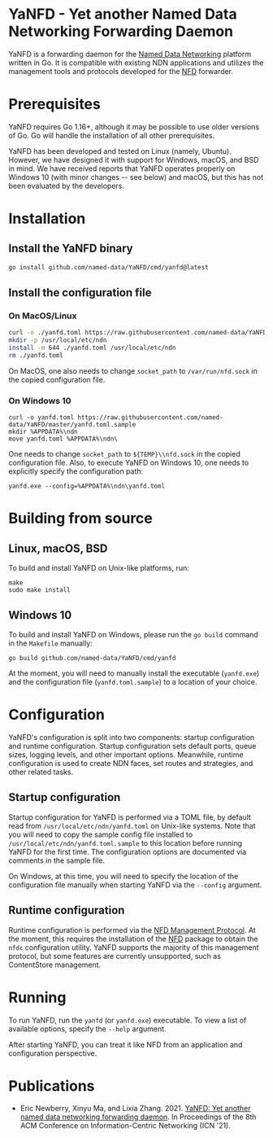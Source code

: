 # YaNFD - Yet another Named Data Networking Forwarding Daemon

YaNFD is a forwarding daemon for the [Named Data Networking](https://named-data.net) platform written in Go.
It is compatible with existing NDN applications and utilizes the management tools and protocols developed for the [NFD](https://github.com/named-data/NFD) forwarder.

# Prerequisites

YaNFD requires Go 1.16+, although it may be possible to use older versions of Go.
Go will handle the installation of all other prerequisites.

YaNFD has been developed and tested on Linux (namely, Ubuntu).
However, we have designed it with support for Windows, macOS, and BSD in mind.
We have received reports that YaNFD operates properly on Windows 10 (with minor changes -- see below) and macOS, but this has not been evaluated by the developers.

# Installation

## Install the YaNFD binary

```bash
go install github.com/named-data/YaNFD/cmd/yanfd@latest
```

## Install the configuration file
### On MacOS/Linux
```bash
curl -o ./yanfd.toml https://raw.githubusercontent.com/named-data/YaNFD/master/yanfd.toml.sample
mkdir -p /usr/local/etc/ndn
install -m 644 ./yanfd.toml /usr/local/etc/ndn
rm ./yanfd.toml
```

On MacOS, one also needs to change `socket_path` to `/var/run/nfd.sock` in the copied configuration file.

### On Windows 10
```text
curl -o yanfd.toml https://raw.githubusercontent.com/named-data/YaNFD/master/yanfd.toml.sample
mkdir %APPDATA%\ndn
move yanfd.toml %APPDATA%\ndn\
```

One needs to change `socket_path` to `${TEMP}\\nfd.sock` in the copied configuration file.
Also, to execute YaNFD on Windows 10, one needs to explicitly specify the configuration path:
```text
yanfd.exe --config=%APPDATA%\ndn\yanfd.toml
```

# Building from source

## Linux, macOS, BSD

To build and install YaNFD on Unix-like platforms, run:

    make
    sudo make install

## Windows 10

To build and install YaNFD on Windows, please run the `go build` command in the `Makefile` manually:
```text
go build github.com/named-data/YaNFD/cmd/yanfd
```

At the moment, you will need to manually install the executable (`yanfd.exe`) and the configuration file (`yanfd.toml.sample`) to a location of your choice.

# Configuration

YaNFD's configuration is split into two components: startup configuration and runtime configuration.
Startup configuration sets default ports, queue sizes, logging levels, and other important options.
Meanwhile, runtime configuration is used to create NDN faces, set routes and strategies, and other related tasks.

## Startup configuration

Startup configuration for YaNFD is performed via a TOML file, by default read from `/usr/local/etc/ndn/yanfd.toml` on Unix-like systems.
Note that you will need to copy the sample config file installed to `/usr/local/etc/ndn/yanfd.toml.sample` to this location before running YaNFD for the first time.
The configuration options are documented via comments in the sample file.

On Windows, at this time, you will need to specify the location of the configuration file manually when starting YaNFD via the `--config` argument.

## Runtime configuration

Runtime configuration is performed via the [NFD Management Protocol](https://redmine.named-data.net/projects/nfd/wiki/Management).
At the moment, this requires the installation of the [NFD](https://github.com/named-data/NFD) package to obtain the `nfdc` configuration utility.
YaNFD supports the majority of this management protocol, but some features are currently unsupported, such as ContentStore management.

# Running

To run YaNFD, run the `yanfd` (or `yanfd.exe`) executable.
To view a list of available options, specify the `--help` argument. 

After starting YaNFD, you can treat it like NFD from an application and configuration perspective.

# Publications

- Eric Newberry, Xinyu Ma, and Lixia Zhang. 2021. [YaNFD: Yet another named data networking forwarding daemon](https://dl.acm.org/doi/10.1145/3460417.3482969). In Proceedings of the 8th ACM Conference on Information-Centric Networking (ICN '21).
